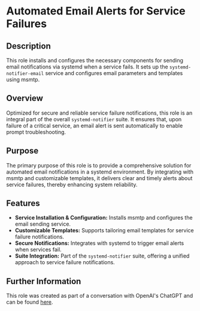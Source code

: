 # Automated Email Alerts for Service Failures

## Description

This role installs and configures the necessary components for sending email notifications via systemd when a service fails. It sets up the `systemd-notifier-email` service and configures email parameters and templates using msmtp.

## Overview

Optimized for secure and reliable service failure notifications, this role is an integral part of the overall `systemd-notifier` suite. It ensures that, upon failure of a critical service, an email alert is sent automatically to enable prompt troubleshooting.

## Purpose

The primary purpose of this role is to provide a comprehensive solution for automated email notifications in a systemd environment. By integrating with msmtp and customizable templates, it delivers clear and timely alerts about service failures, thereby enhancing system reliability.

## Features

- **Service Installation & Configuration:** Installs msmtp and configures the email sending service.
- **Customizable Templates:** Supports tailoring email templates for service failure notifications.
- **Secure Notifications:** Integrates with systemd to trigger email alerts when services fail.
- **Suite Integration:** Part of the `systemd-notifier` suite, offering a unified approach to service failure notifications.

## Further Information

This role was created as part of a conversation with OpenAI's ChatGPT and can be found [here](https://chat.openai.com/share/96e4ca12-0888-41c0-9cfc-29c0180f0dba).
